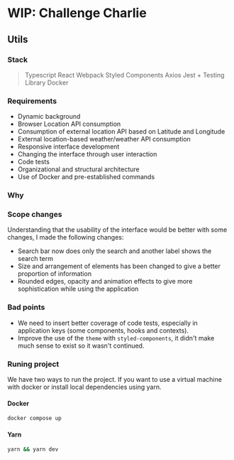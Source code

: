 
# WIP: Challenge Charlie

## Utils


### Stack

> Typescript
> React
> Webpack
> Styled Components
> Axios
> Jest + Testing Library
> Docker

### Requirements

- Dynamic background
- Browser Location API consumption
- Consumption of external location API based on Latitude and Longitude
- External location-based weather/weather API consumption
- Responsive interface development
- Changing the interface through user interaction
- Code tests
- Organizational and structural architecture
- Use of Docker and pre-established commands

### Why


### Scope changes

Understanding that the usability of the interface would be better with some changes, I made the following changes:

- Search bar now does only the search and another label shows the search term
- Size and arrangement of elements has been changed to give a better proportion of information
- Rounded edges, opacity and animation effects to give more sophistication while using the application

### Bad points

- We need to insert better coverage of code tests, especially in application keys (some components, hooks and contexts).
- Improve the use of the `theme` with `styled-components`, it didn't make much sense to exist so it wasn't continued.

### Runing project

We have two ways to run the project. If you want to use a virtual machine with docker or install local dependencies using yarn.

#### Docker

```bash
docker compose up
```

#### Yarn

```bash
yarn && yarn dev
```

